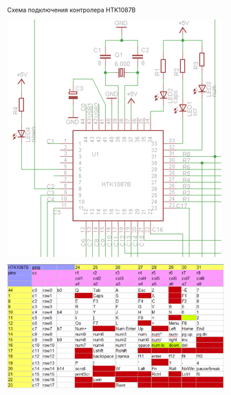 Схема подключения контролера HTK1087B

![](https://raw.githubusercontent.com/74ls00/GameKB/master/HTK1087B/htk1087b_sh.png)

![](https://raw.githubusercontent.com/74ls00/GameKB/master/HTK1087B/htk1087b_pins.png)